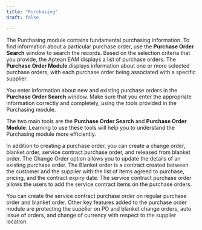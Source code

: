 ```yaml
---
title: "Purchasing"
draft: false

---
```


The Purchasing module contains fundamental purchasing information. To find information about a particular purchase order, use the **Purchase Order Search** window to search the records. Based on the selection criteria that you provide, the Aptean EAM displays a list of purchase orders. The **Purchase Order Module** displays information about one or more selected purchase orders, with each purchase order being associated with a specific supplier.

You enter information about new and existing purchase orders in the **Purchase Order Search** window. Make sure that you enter the appropriate information correctly and completely, using the tools provided in the Purchasing module.

The two main tools are the **Purchase Order Search** and **Purchase Order Module**. Learning to use these tools will help you to understand the Purchasing module more efficiently.

In addition to creating a purchase order, you can create a change order, blanket order, service contract purchase order, and released from blanket order. The Change Order option allows you to update the details of an existing purchase order. The Blanket order is a contract created between the customer and the supplier with the list of items agreed to purchase, pricing, and the contract expiry date. The service contract purchase order allows the users to add the service contract items on the purchase orders.

You can create the service contract purchase order on regular purchase order and blanket order. Other key features added to the purchase order module are protecting the supplier on PO and blanket change orders, auto issue of orders, and change of currency with respect to the supplier location.